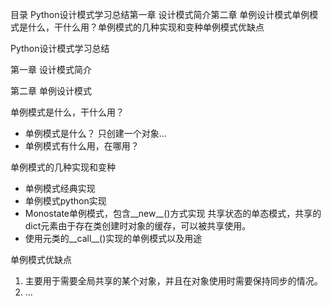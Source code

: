 目录 Python设计模式学习总结第一章 设计模式简介第二章 单例设计模式单例模式是什么，干什么用？单例模式的几种实现和变种单例模式优缺点



Python设计模式学习总结

第一章 设计模式简介

第二章 单例设计模式

单例模式是什么，干什么用？

- 单例模式是什么？
  只创建一个对象...
- 单例模式有什么用，在哪用？

单例模式的几种实现和变种

- 单例模式经典实现
- 单例模式python实现
- Monostate单例模式，包含__new__()方式实现
  共享状态的单态模式，共享的dict元素由于存在类创建时对象的缓存，可以被共享使用。
- 使用元类的__call__()实现的单例模式以及用途



单例模式优缺点

1. 主要用于需要全局共享的某个对象，并且在对象使用时需要保持同步的情况。
2. ...






